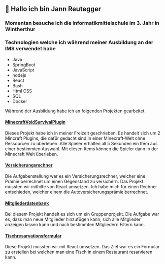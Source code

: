  ## 👋 Hallo ich bin Jann Reutegger

 ### Momentan besuche ich die Informatikmittelschule im 3. Jahr in Wintherthur

 ### Technologien welche ich während meiner Ausbildung an der IMS verwendet habe
 
- Java
- SpringBoot
- JavaScript
- nodejs
- React
- Bash
- Html CSS
- SQL
- Docker



Während der Ausbildung habe ich an folgenden Projekten gearbeitet

#### [MinecraftVoidSurvivalPlugin](https://github.com/userjann/MinecraftVoidSurvivalPlugin)
Dieses Projekt habe ich in meiner Freizeit geschrieben. Es handelt sich um 2 Mincraft Plugins, die dafür gedacht sind in einer Minecraft-Welt ohne Ressourcen zu überleben. Alle Spieler erhalten all 5 Sekunden ein Item aus einer bestimmten Auswahl. Mit diesen Items können die Spieler dann in der Minecraft Welt überleben.


#### [Versicherungsrechner](https://github.com/userjann/Versicherungsrechner)
Die Aufgabenstellung war es ein Versicherungsrechner, welcher eine Prämie berrechnet um einen Gegenstand zu versichern. Das Projekt mussten wir mithilfe von React umsetzen. Ich habe mich für einen Rechner entschieden, welcher einem die Autoversicherungsprämie berrechnet.


#### [Mitgliederdatenbank](https://github.com/SanielDexxer/Projekt-M426/tree/Master)
Bei diesem Projekt handelt es sich um ein Gruppenprojekt. Die Aufgabe war es, dass man neue Mitglieder hinzufügen kann, sich alle Mitglieder anzeigen lassen kann und nach bestimmten Mitgliedern Filtern kann.

#### [Tischresarvationsformular](https://github.com/userjann/restaurantresarvation)
Diese Projekt mussten wir mit React umsetzen. Das Ziel war es ein Formular zu erstellen bei welchen man eine Tisch in einem Restaurant resarvieren kann.


